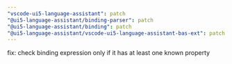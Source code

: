 ```yaml
---
"vscode-ui5-language-assistant": patch
"@ui5-language-assistant/binding-parser": patch
"@ui5-language-assistant/binding": patch
"@ui5-language-assistant/vscode-ui5-language-assistant-bas-ext": patch
---
```


fix: check binding expression only if it has at least one known property
